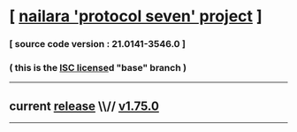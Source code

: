 
# [ [nailara 'protocol seven' project](http://nailara.network/) ]

### [ source code version : 21.0141-3546.0 ]

### ( this is the [ISC license](license)d "base" branch )
---
## current [release](https://github.com/taekiten/nailara/releases) \\\\// [v1.75.0](https://github.com/taekiten/nailara/releases/tag/v1.75.0)
---
